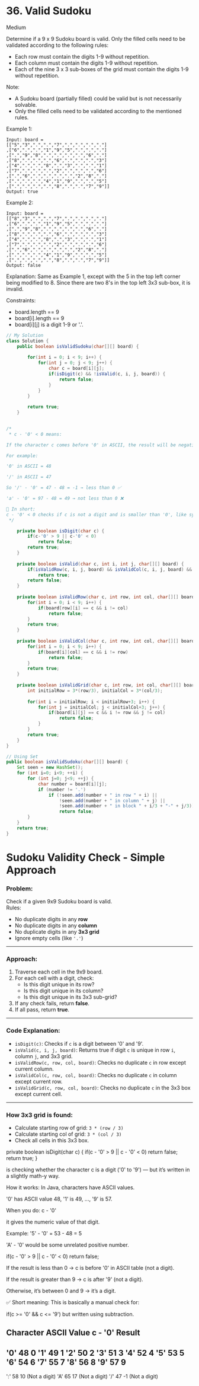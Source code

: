 # 36. Valid Sudoku
Medium


Determine if a 9 x 9 Sudoku board is valid. Only the filled cells need to be validated according to the following rules:

- Each row must contain the digits 1-9 without repetition.
- Each column must contain the digits 1-9 without repetition.
- Each of the nine 3 x 3 sub-boxes of the grid must contain the digits 1-9 without repetition.

Note:
- A Sudoku board (partially filled) could be valid but is not necessarily solvable.
- Only the filled cells need to be validated according to the mentioned rules.
 

Example 1:

```
Input: board = 
[["5","3",".",".","7",".",".",".","."]
,["6",".",".","1","9","5",".",".","."]
,[".","9","8",".",".",".",".","6","."]
,["8",".",".",".","6",".",".",".","3"]
,["4",".",".","8",".","3",".",".","1"]
,["7",".",".",".","2",".",".",".","6"]
,[".","6",".",".",".",".","2","8","."]
,[".",".",".","4","1","9",".",".","5"]
,[".",".",".",".","8",".",".","7","9"]]
Output: true
```
Example 2:
```
Input: board = 
[["8","3",".",".","7",".",".",".","."]
,["6",".",".","1","9","5",".",".","."]
,[".","9","8",".",".",".",".","6","."]
,["8",".",".",".","6",".",".",".","3"]
,["4",".",".","8",".","3",".",".","1"]
,["7",".",".",".","2",".",".",".","6"]
,[".","6",".",".",".",".","2","8","."]
,[".",".",".","4","1","9",".",".","5"]
,[".",".",".",".","8",".",".","7","9"]]
Output: false
```
Explanation: Same as Example 1, except with the 5 in the top left corner being modified to 8. Since there are two 8's in the top left 3x3 sub-box, it is invalid.
 

Constraints:

- board.length == 9
- board[i].length == 9
- board[i][j] is a digit 1-9 or '.'.

```java
// My Solution
class Solution {
    public boolean isValidSudoku(char[][] board) {
        
        for(int i = 0; i < 9; i++) {
            for(int j = 0; j < 9; j++) {
                char c = board[i][j];
                if(isDigit(c) && !isValid(c, i, j, board)) {
                    return false;
                }
            }
        }
        
        return true;
    }
    

/*
 * c - '0' < 0 means:

If the character c comes before '0' in ASCII, the result will be negative.

For example:

'0' in ASCII = 48

'/' in ASCII = 47

So '/' - '0' = 47 - 48 = -1 → less than 0 ✅

'a' - '0' = 97 - 48 = 49 → not less than 0 ❌

📌 In short:
c - '0' < 0 checks if c is not a digit and is smaller than '0', like symbols '/', '!', 'A' etc.
 */

    private boolean isDigit(char c) {
        if(c-'0' > 9 || c-'0' < 0)
            return false;
        return true;
    }
    
    private boolean isValid(char c, int i, int j, char[][] board) {
        if(isValidRow(c, i, j, board) && isValidCol(c, i, j, board) && isValidGrid(c, i, j, board))
            return true;
        return false;
    }
    
    private boolean isValidRow(char c, int row, int col, char[][] board) {
        for(int i = 0; i < 9; i++) {
            if(board[row][i] == c && i != col)
                return false;
        }
        return true;
    }
    
    private boolean isValidCol(char c, int row, int col, char[][] board) {
        for(int i = 0; i < 9; i++) {
            if(board[i][col] == c && i != row)
                return false;
        }
        return true;
    }
    
    private boolean isValidGrid(char c, int row, int col, char[][] board) {
        int initialRow = 3*(row/3), initialCol = 3*(col/3);
        
        for(int i = initialRow; i < initialRow+3; i++) {
            for(int j = initialCol; j < initialCol+3; j++) {
                if(board[i][j] == c && i != row && j != col)
                    return false;
            }
        }
        return true;
    }
}
```
```java
// Using Set
public boolean isValidSudoku(char[][] board) {
    Set seen = new HashSet();
    for (int i=0; i<9; ++i) {
        for (int j=0; j<9; ++j) {
            char number = board[i][j];
            if (number != '.')
                if (!seen.add(number + " in row " + i) ||
                    !seen.add(number + " in column " + j) ||
                    !seen.add(number + " in block " + i/3 + "-" + j/3))
                    return false;
        }
    }
    return true;
}


```
# Sudoku Validity Check - Simple Approach

### Problem:
Check if a given 9x9 Sudoku board is valid.  
Rules:  
- No duplicate digits in any **row**  
- No duplicate digits in any **column**  
- No duplicate digits in any **3x3 grid**  
- Ignore empty cells (like `'.'`)

---

### Approach:
1. Traverse each cell in the 9x9 board.
2. For each cell with a digit, check:  
   - Is this digit unique in its row?  
   - Is this digit unique in its column?  
   - Is this digit unique in its 3x3 sub-grid?
3. If any check fails, return **false**.
4. If all pass, return **true**.

---

### Code Explanation:

- `isDigit(c)`: Checks if `c` is a digit between '0' and '9'.  
- `isValid(c, i, j, board)`: Returns true if digit `c` is unique in row `i`, column `j`, and 3x3 grid.  
- `isValidRow(c, row, col, board)`: Checks no duplicate `c` in row except current column.  
- `isValidCol(c, row, col, board)`: Checks no duplicate `c` in column except current row.  
- `isValidGrid(c, row, col, board)`: Checks no duplicate `c` in the 3x3 box except current cell.

---

### How 3x3 grid is found:
- Calculate starting row of grid: `3 * (row / 3)`  
- Calculate starting col of grid: `3 * (col / 3)`  
- Check all cells in this 3x3 box.

private boolean isDigit(char c) {
    if(c - '0' > 9 || c - '0' < 0)
        return false;
    return true;
}

is checking whether the character c is a digit ('0' to '9') — but it’s written in a slightly math-y way.

How it works:
In Java, characters have ASCII values.

'0' has ASCII value 48, '1' is 49, ..., '9' is 57.

When you do:
c - '0'

it gives the numeric value of that digit.

Example: '5' - '0' = 53 - 48 = 5

'A' - '0' would be some unrelated positive number.

if(c - '0' > 9 || c - '0' < 0)
    return false;

If the result is less than 0 → c is before '0' in ASCII table (not a digit).

If the result is greater than 9 → c is after '9' (not a digit).

Otherwise, it’s between 0 and 9 → it’s a digit.

✅ Short meaning:
This is basically a manual check for:

 
if(c >= '0' && c <= '9')
but written using subtraction.

Character   ASCII Value   c - '0' Result
-----------------------------------------
'0'         48            0
'1'         49            1
'2'         50            2
'3'         51            3
'4'         52            4
'5'         53            5
'6'         54            6
'7'         55            7
'8'         56            8
'9'         57            9
-----------------------------------------
':'         58            10  (Not a digit)
'A'         65            17  (Not a digit)
'/'         47            -1  (Not a digit)

